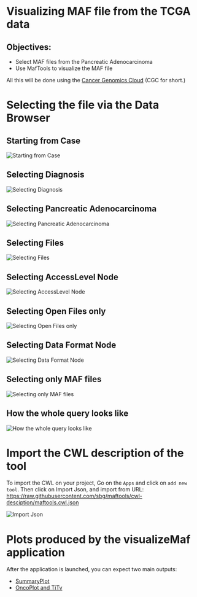 # Visualizing MAF file from the TCGA data

## Objectives:

- Select MAF files from the Pancreatic Adenocarcinoma
- Use MafTools to visualize the MAF file

All this will be done using the [Cancer Genomics Cloud](https://cgc.sbgenomics.com/) (CGC for short.)

# Selecting the file via the Data Browser

## Starting from Case
![Starting from Case](https://raw.githubusercontent.com/sbg/icr-workshop/master/img/CGC-case-selection-step1.png)

## Selecting Diagnosis
![Selecting Diagnosis](https://raw.githubusercontent.com/sbg/icr-workshop/master/img/CGC-hasDiagnosis-step2.png)

## Selecting Pancreatic Adenocarcinoma
![Selecting Pancreatic Adenocarcinoma](https://raw.githubusercontent.com/sbg/icr-workshop/master/img/CGC-diagnosis-filter-step3.png)

## Selecting Files
![Selecting Files](https://raw.githubusercontent.com/sbg/icr-workshop/master/img/CGC-hasFile-step4.png)

## Selecting AccessLevel Node
![Selecting AccessLevel Node](https://raw.githubusercontent.com/sbg/icr-workshop/master/img/CGC-hasAccessLevel-step5.png)

## Selecting Open Files only
![Selecting Open Files only](https://raw.githubusercontent.com/sbg/icr-workshop/master/img/CGC-hasAccessLevelFilter-step6.png)

## Selecting Data Format Node
![Selecting Data Format Node](https://raw.githubusercontent.com/sbg/icr-workshop/master/img/CGC-hasDataFormat-step7.png)

## Selecting only MAF files
![Selecting only MAF files](https://raw.githubusercontent.com/sbg/icr-workshop/master/img/CGC-dataFormatFilter-step8.png)

## How the whole query looks like
![How the whole query looks like](https://raw.githubusercontent.com/sbg/icr-workshop/master/img/CGC-queryCompleted.final.png)


# Import the CWL description of the tool

To import the CWL on your project, Go on the `Apps` and click on `add new tool`.
Then click on Import Json, and import from URL: https://raw.githubusercontent.com/sbg/maftools/cwl-desciption/maftools.cwl.json


![Import Json](https://raw.githubusercontent.com/sbg/icr-workshop/master/img/CGC-editor-import.png)

# Plots produced by the visualizeMaf application

After the application is launched, you can expect two main outputs:

- [SummaryPlot](https://github.com/sbg/icr-workshop/blob/master/img/example_summaryPlot.pdf)
- [OncoPlot and TiTv](https://github.com/sbg/icr-workshop/blob/master/img/example_oncoplot_and_titv.pdf)


